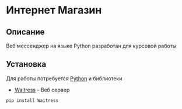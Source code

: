 # Интернет Магазин
## Описание
Веб мессенджер на языке Python разработан для курсовой работы 




## Установка

Для работы потребуется [Python](https://www.python.org/downloads/) и библиотеки 
- [Waitress](https://pypi.org/project/waitress/) - Веб сервер 
```sh
pip install Waitress
```
